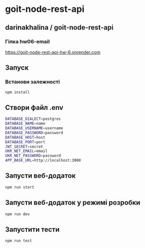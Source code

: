 # goit-node-rest-api

## darinakhalina / goit-node-rest-api

### Гілка hw06-email

https://goit-node-rest-api-hw-6.onrender.com

## Запуск

### Встанови залежності

```bash
npm install
```

## Створи файл .env

```bash
DATABASE_DIALECT=postgres
DATABASE_NAME=name
DATABASE_USERNAME=username
DATABASE_PASSWORD=password
DATABASE_HOST=host
DATABASE_PORT=port
JWT_SECRET=secret
UKR_NET_EMAIL=email
UKR_NET_PASSWORD=password
APP_BASE_URL=http://localhost:3000
```

## Запусти веб-додаток

```bash
npm run start
```

## Запусти веб-додаток у режимі розробки

```bash
npm run dev
```

## Запустити тести

```bash
npm run test
```
